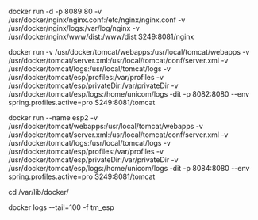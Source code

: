 

docker run -d -p 8089:80 -v /usr/docker/nginx/nginx.conf:/etc/nginx/nginx.conf -v /usr/docker/nginx/logs:/var/log/nginx -v /usr/docker/nginx/www/dist:/www/dist S249:8081/nginx





docker run -v /usr/docker/tomcat/webapps:/usr/local/tomcat/webapps -v /usr/docker/tomcat/server.xml:/usr/local/tomcat/conf/server.xml -v /usr/docker/tomcat/logs:/usr/local/tomcat/logs -v /usr/docker/tomcat/esp/profiles:/var/profiles -v /usr/docker/tomcat/esp/privateDir:/var/privateDir -v /usr/docker/tomcat/esp/logs:/home/unicom/logs -dit -p 8082:8080  --env spring.profiles.active=pro  S249:8081/tomcat  

docker run --name esp2 -v /usr/docker/tomcat/webapps:/usr/local/tomcat/webapps -v /usr/docker/tomcat/server.xml:/usr/local/tomcat/conf/server.xml -v /usr/docker/tomcat/logs:/usr/local/tomcat/logs -v /usr/docker/tomcat/esp/profiles:/var/profiles -v /usr/docker/tomcat/esp/privateDir:/var/privateDir -v /usr/docker/tomcat/esp/logs:/home/unicom/logs -dit -p 8084:8080  --env spring.profiles.active=pro  S249:8081/tomcat  



 cd /var/lib/docker/





docker logs --tail=100 -f tm_esp
